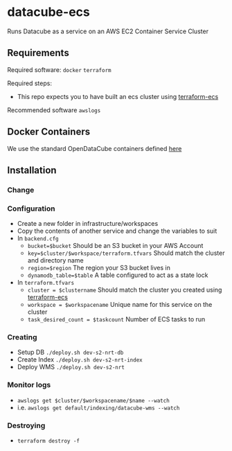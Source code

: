 # datacube-ecs
Runs Datacube as a service on an AWS EC2 Container Service Cluster

## Requirements
Required software:
`docker`
`terraform`


Required steps:
* This repo expects you to have built an ecs cluster using [terraform-ecs](https://github.com/GeoscienceAustralia/terraform-ecs)


Recommended software
`awslogs`


## Docker Containers
We use the standard OpenDataCube containers defined [here](https://github.com/opendatacube/docker-images)

## Installation

### Change


### Configuration
 * Create a new folder in infrastructure/workspaces
 * Copy the contents of another service and change the variables to suit
 * In `backend.cfg`
    * `bucket=$bucket` Should be an S3 bucket in your AWS Account
    * `key=$cluster/$workspace/terraform.tfvars` Should match the cluster and directory name
    * `region=$region` The region your S3 bucket lives in
    * `dynamodb_table=$table` A table configured to act as a state lock
 * In `terraform.tfvars`
    * `cluster = $clustername` Should match the cluster you created using [terraform-ecs](https://github.com/GeoscienceAustralia/terraform-ecs)
    * `workspace = $workspacename` Unique name for this service on the cluster
    * `task_desired_count = $taskcount` Number of ECS tasks to run

### Creating
 * Setup DB
   `./deploy.sh dev-s2-nrt-db`
 * Create Index
   `./deploy.sh dev-s2-nrt-index`
 * Deploy WMS
   `./deploy.sh dev-s2-nrt`


### Monitor logs
 * `awslogs get $cluster/$workspacename/$name --watch`
 * i.e. `awslogs get default/indexing/datacube-wms --watch`

### Destroying
 * `terraform destroy -f`


